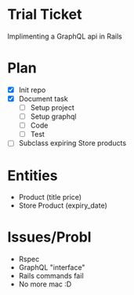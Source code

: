 
# Trial Ticket
Implimenting a GraphQL api in Rails

# Plan
- [x] Init repo
- [x] Document task
  - [ ] Setup project
  - [ ] Setup graphql
  - [ ] Code
  - [ ] Test
- [ ] Subclass expiring Store products

# Entities
- Product (title price)
- Store Product (expiry_date)

# Issues/Probl
- Rspec
- GraphQL "interface"
- Rails commands fail
- No more mac :D
